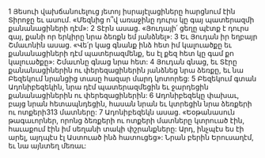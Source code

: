 1 Յեսուի վախճանուելուց յետոյ իսրայէլացիները հարցնում էին Տիրոջը եւ ասում. «Մեզնից ո՞վ առաջինը դուրս կը գայ պատերազմի քանանացիների դէմ»: 2 Տէրն ասաց. «Յուդայի՛ ցեղը պէտք է դուրս գայ, քանի որ երկիրը նրա ձեռքն եմ յանձնել»: 3 Եւ Յուդան իր եղբայր Շմաւոնին ասաց. «Վե՛ր կաց գնանք ինձ հետ իմ կալուածքը եւ քանանացիների դէմ պատերազմենք, ես էլ քեզ հետ կը գամ քո կալուածքը»: Շմաւոնը գնաց նրա հետ: 4 Յուդան գնաց, եւ Տէրը քանանացիներին ու փերեզացիներին յանձնեց նրա ձեռքը, եւ նա Բեզեկում նրանցից տասը հազար մարդ կոտորեց: 5 Բեզեկում գտան Ադոնիբեզեկին, նրա դէմ պատերազմեցին եւ ջարդեցին քանանացիներին ու փերեզացիներին: 6 Ադոնիբեզեկը փախաւ, բայց նրան հետապնդեցին, հասան նրան եւ կտրեցին նրա ձեռքերի ու ոտքերի313 մատները: 7 Ադոնիբեզեկն ասաց. «Եօթանասուն թագաւորներ, որոնց ձեռքերի ու ոտքերի մատները կտրուած էին, հաւաքում էին իմ սեղանի տակի փշրանքները: Արդ, ինչպէս ես էի արել, այդպէս էլ Աստուած ինձ հատուցեց»: Նրան բերին Երուսաղէմ, եւ նա այնտեղ մեռաւ:
